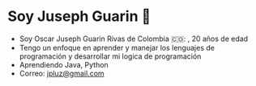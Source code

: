 
# Soy Juseph Guarin :space_invader:

* Soy Oscar Juseph Guarin Rivas de Colombia 🇨🇴: , 20 años de edad
* Tengo un enfoque en aprender y manejar los lenguajes de programación y desarrollar mi logica de programación
* Aprendiendo Java, Python
* Correo: jpluz@gmail.com

